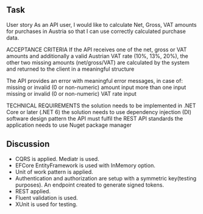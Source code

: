 ## Task
User story
As an API user, I would like to calculate Net, Gross, VAT amounts for purchases in Austria so that I can use correctly calculated purchase data.

ACCEPTANCE CRITERIA
If the API receives one of the net, gross or VAT amounts and additionally a valid Austrian VAT rate (10%, 13%, 20%), the other two missing amounts (net/gross/VAT) are calculated by the system and returned to the client in a meaningful structure

The API provides an error with meaningful error messages, in case of:
missing or invalid (0 or non-numeric) amount input
more than one input
missing or invalid (0 or non-numeric) VAT rate input

TECHNICAL REQUIREMENTS
the solution needs to be implemented in .NET Core or later (.NET 6) 
the solution needs to use dependency injection (DI) software design pattern
the API must fulfil the REST API standards
the application needs to use Nuget package manager

## Discussion
- CQRS is applied. Mediatr is used.
- EFCore EntityFramework is used with InMemory option.
- Unit of work pattern is applied.
- Authentication and authorization are setup with a symmetric key(testing purposes). An endpoint created to generate signed tokens.
- REST applied.
- Fluent validation is used.
- XUnit is used for testing.
